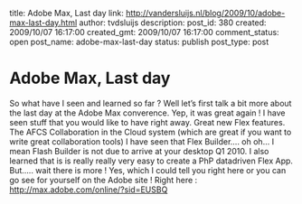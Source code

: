 title: Adobe Max, Last day
link: http://vandersluijs.nl/blog/2009/10/adobe-max-last-day.html
author: tvdsluijs
description: 
post_id: 380
created: 2009/10/07 16:17:00
created_gmt: 2009/10/07 16:17:00
comment_status: open
post_name: adobe-max-last-day
status: publish
post_type: post

# Adobe Max, Last day

So what have I seen and learned so far ? Well let’s first talk a bit more about the last day at the Adobe Max converence. Yep, it was great again ! I have seen stuff that you would like to have right away. Great new Flex features. The AFCS Collaboration in the Cloud system (which are great if you want to write great collaboration tools) I have seen that Flex Builder…. oh oh… I mean Flash Builder is not due to arrive at your desktop Q1 2010. I also learned that is is really really very easy to create a PhP datadriven Flex App. But….. wait there is more !  Yes, which I could tell you right here or you can go see for yourself on the Adobe site ! Right here : <http://max.adobe.com/online/?sid=EUSBQ>